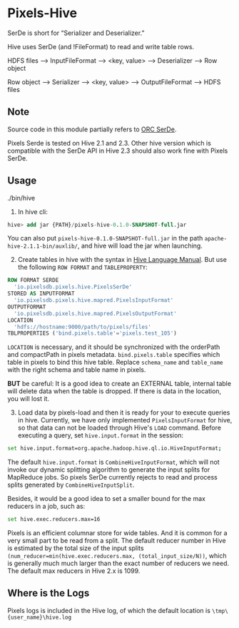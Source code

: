 # Pixels-Hive
SerDe is short for “Serializer and Deserializer.”

Hive uses SerDe (and !FileFormat) to read and write table rows.

HDFS files –> InputFileFormat –> <key, value> –> Deserializer –> Row object

Row object –> Serializer –> <key, value> –> OutputFileFormat –> HDFS files

## Note
Source code in this module partially refers to [ORC SerDe](https://github.com/apache/hive/blob/master/ql/src/java/org/apache/hadoop/hive/ql/io/orc/OrcSerde.java).

Pixels Serde is tested on Hive 2.1 and 2.3. Other hive version which is compatible
with the SerDe API in Hive 2.3 should also work fine with Pixels SerDe.

## Usage
./bin/hive

1. In hive cli:
```sql
hive> add jar {PATH}/pixels-hive-0.1.0-SNAPSHOT-full.jar
```
You can also put `pixels-hive-0.1.0-SNAPSHOT-full.jar` in the path `apache-hive-2.1.1-bin/auxlib/`, and hive will load the jar when launching.

2. Create tables in hive with the syntax in 
[Hive Language Manual](https://cwiki.apache.org/confluence/display/Hive/LanguageManual+DDL#LanguageManualDDL-Create/Drop/Alter/UseDatabase).
But use the following `ROW FORMAT` and `TABLEPROPERTY`:
```SQL
ROW FORMAT SERDE
  'io.pixelsdb.pixels.hive.PixelsSerDe' 
STORED AS INPUTFORMAT 
  'io.pixelsdb.pixels.hive.mapred.PixelsInputFormat' 
OUTPUTFORMAT 
  'io.pixelsdb.pixels.hive.mapred.PixelsOutputFormat'
LOCATION
  'hdfs://hostname:9000/path/to/pixels/files'
TBLPROPERTIES ('bind.pixels.table'='pixels.test_105')
```
`LOCATION` is necessary, and it should be synchronized with the orderPath
and compactPath in pixels metadata. `bind.pixels.table` specifies
which table in pixels to bind this hive table. Replace `schema_name`
and `table_name` with the right schema and table name in pixels.

**BUT** be careful: It is a good idea to create an EXTERNAL table, internal table will delete data
when the table is dropped. If there is data in the location, you will lost it.

3. Load data by pixels-load and then it is ready for your to execute queries in hive. 
Currently, we have only implemented `PixelsInputFormat` for hive,
so that data can not be loaded through Hive's `LOAD` command.
Before executing a query, set `hive.input.format` in the session:
```sh
set hive.input.format=org.apache.hadoop.hive.ql.io.HiveInputFormat;
```
The default `hive.input.format` is `CombineHiveInputFormat`, which
will not invoke our dynamic splitting algorithm to generate the input
splits for MapReduce jobs. So pixels SerDe currently rejects to read 
and process splits generated by `CombineHiveInputSplit`.

Besides, it would be a good idea to set a smaller bound for the max
reducers in a job, such as:
```sh
set hive.exec.reducers.max=16
```
Pixels is an efficient columnar store for wide tables.
And it is common for a very small part to be read from a split.
The default reducer number in Hive is estimated by the total size
of the input splits `(num_reducer=min(hive.exec.reducers.max, (total_input_size/N))`, which is generally much much larger than the
exact number of reducers we need. The default max reducers in Hive 
2.x is 1099.

## Where is the Logs

Pixels logs is included in the Hive log, of which the default location
is `\tmp\{user_name}\hive.log`